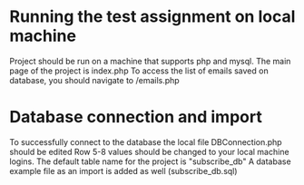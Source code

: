 # Running the test assignment on local machine

Project should be run on a machine that supports php and mysql. 
The main page of the project is index.php
To access the list of emails saved on database, you should navigate to /emails.php

# Database connection and import

To successfully connect to the database the local file DBConnection.php should be edited
Row 5-8 values should be changed to your local machine logins. 
The default table name for the project is "subscribe_db"
A database example file as an import is added as well (subscribe_db.sql)
